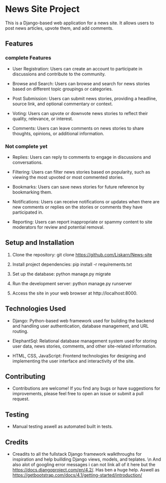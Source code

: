 # News Site Project

This is a Django-based web application for a news site. It allows users to post news articles, upvote them, and add comments.

## Features

### complete Features

- User Registration: Users can create an account to participate in discussions and contribute to the community.

- Browse and Search: Users can browse and search for news stories based on different topic groupings or categories.

- Post Submission: Users can submit news stories, providing a headline, source link, and optional commentary or context.

- Voting: Users can upvote or downvote news stories to reflect their quality, relevance, or interest.

- Comments: Users can leave comments on news stories to share thoughts, opinions, or additional information.


### Not complete yet 


- Replies: Users can reply to comments to engage in discussions and conversations.

- Filtering: Users can filter news stories based on popularity, such as viewing the most upvoted or most commented stories.

- Bookmarks: Users can save news stories for future reference by bookmarking them.

- Notifications: Users can receive notifications or updates when there are new comments or replies on the stories or comments they have participated in.

- Reporting: Users can report inappropriate or spammy content to site moderators for review and potential removal.



## Setup and Installation

1. Clone the repository: git clone https://github.com/Liskarn/News-site

2. Install project dependencies: pip install -r requirements.txt

3. Set up the database: python manage.py migrate

4. Run the development server: python manage.py runserver

5. Access the site in your web browser at http://localhost:8000.


## Technologies Used

- Django: Python-based web framework used for building the backend and handling user authentication, database management, and URL routing.

- ElephantSql: Relational database management system used for storing user data, news stories, comments, and other site-related information.

- HTML, CSS, JavaScript: Frontend technologies for designing and implementing the user interface and interactivity of the site.


## Contributing

- Contributions are welcome! If you find any bugs or have suggestions for improvements, please feel free to open an issue or submit a pull request.


## Testing 

- Manual testing aswell as automated built in tests.


## Credits 

- Creadits to all the fullstack Django framework walkthroughs for inspiration and help buillding Django views, models, and teplates. \n And also alot of googling error messages i can not link all of it here but the https://docs.djangoproject.com/en/4.2/. Has ben a huge help. Aswell as https://getbootstrap.com/docs/4.1/getting-started/introduction/